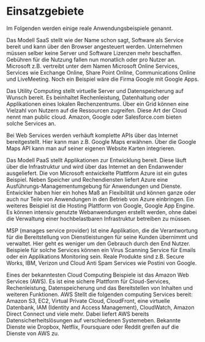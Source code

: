 # Einsatzgebiete

Im Folgenden werden einige reale Anwendungsbeispiele genannt.

Das Modell SaaS stellt wie der Name schon sagt, Software als Service bereit und kann über den Browser angesteuert werden. Unternehmen müssen selber keine Server und Software Lizenzen mehr beschaffen. Gebühren für die Nutzung fallen nun monatlich oder pro Nutzer an. Microsoft z.B. vertreibt unter dem Namen Microsoft Online Services, Services wie Exchange Online, Share Point Online, Communications Online und LiveMeeting. Noch ein Beispiel wäre die Firma Google mit Google Apps. 

Das Utility Computing stellt virtuelle Server und Datenspeicherung auf Wunsch bereit. Es beinhaltet Rechenleistung, Datenhaltung oder Applikationen eines lokalen Rechenzentrums. Über ein Grid können eine Vielzahl von Nutzern auf die Ressourcen zugreifen. Diese Art der Cloud nennt man public cloud. Amazon, Google oder Salesforce.com bieten solche Services an.

Bei Web Services werden verhäuft komplette APIs über das Internet bereitgestellt.  Hier kann man z.B. Google Maps erwähnen. Über die Google Maps API kann man auf seiner eigenen Website Karten integrieren. 

Das Modell PaaS stellt Applikationen zur Entwicklung bereit. Diese läuft über die Infrastruktur und wird über das Internet an den Endanwender ausgeliefert. Die von Microsoft entwickelte Plattform Azure ist ein gutes Beispiel. Neben Speicher und Rechendiensten liefert Azure eine Ausführungs-Managementumgebung für Anwendungen und Dienste. Entwickler haben hier ein hohes Maß an Flexibilität und können ganze oder auch nur Teile von Anwendungen in den Betrieb von Azure einbringen. Ein weiteres Beispiel ist die Hosting Plattform von Google, Google App Engine. Es können intensiv genutzte Webanwendungen erstellt werden, ohne dabei die Verwaltung einer hochbelastbaren Infrastruktur betreiben zu müssen. 

MSP (manages service provider) Ist eine Applikation, die die Verantwortung für die Bereitstellung von Dienstleistungen für seine Kunden übernimmt und verwaltet. Hier geht es weniger um den Gebrauch durch den End Nutzer. Beispiele für solche Services können ein Virus Scanning Service für Emails oder ein Applikations Monitoring sein. Reale Produkte sind z.B. Secure Works, IBM, Verizon und Cloud Anti Spam Services wie Postini von Google.

Eines der bekanntesten Cloud Computing Beispiele ist das Amazon Web Services (AWS). Es ist eine sichere Plattform für Cloud-Services, Rechenleistung, Datenspeicherung und das Bereitstellen von Inhalten und weiteren Funktionen. AWS Stellt die folgenden computing Services bereit: Amazon S3, EC2, Virtual Private Cloud, CloudFront, eine virtuelle Datenbank, IAM (Identity and Access Management), CloudWatch, Amazon Direct Connect und viele mehr. Dabei liefert AWS bereits Datensicherheitslösungen auf verschiedenen Systemeben. Bekannte Dienste wie Dropbox, Netflix, Foursquare oder Reddit greifen auf die Dienste von AWS zu. 
